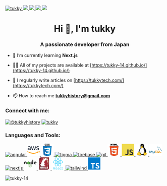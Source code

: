 <p align="left">
  <a href="https://github.com/tukky-14">
    <img src="https://komarev.com/ghpvc/?username=tukky" alt="tukky" />
  </a>
  <a href="http://twitter.com/tukkyhistory">
    <img height="20" src="https://img.shields.io/twitter/follow/tukky?label=Twitter&logo=twitter&style=flat" />
  </a>
  <a href="https://github.com/tukky-14">
    <img height="20" src="https://img.shields.io/github/followers/tukky?label=follow&logo=github&style=flat" />
  </a>
  <a href="http://qiita.com/tukky">
    <img height="20" src="https://qiita-badge.apiapi.app/s/tukky/posts.svg" />
  </a>
  <//qiita.com/tukky">
    <img height="20" src="https://qiita-badge.apiapi.app/s/tukky/contributions.svg" />
  </a>
</p>

<h1 align="center">Hi 👋, I'm tukky</h1>
<h3 align="center">A passionate developer from Japan</h3>

- 🌱 I’m currently learning **Next.js**

- 👨‍💻 All of my projects are available at [https://tukky-14.github.io/](https://tukky-14.github.io/)

- 📝 I regularly write articles on [https://tukkytech.com/](https://tukkytech.com/)

- 📫 How to reach me **tukkyhistory@gmail.com**

<h3 align="left">Connect with me:</h3>
<p align="left">
<a href="https://twitter.com/@tukkyhistory" target="blank"><img align="center" src="https://raw.githubusercontent.com/rahuldkjain/github-profile-readme-generator/master/src/images/icons/Social/twitter.svg" alt="@tukkyhistory" height="30" width="40" /></a>
<a href="https://codesandbox.com/tukky" target="blank"><img align="center" src="https://raw.githubusercontent.com/rahuldkjain/github-profile-readme-generator/master/src/images/icons/Social/codesandbox.svg" alt="tukky" height="30" width="40" /></a>
</p>

<h3 align="left">Languages and Tools:</h3>
<p align="left"> <a href="https://angular.io" target="_blank" rel="noreferrer"> <img src="https://angular.io/assets/images/logos/angular/angular.svg" alt="angular" width="40" height="40"/> </a> <a href="https://aws.amazon.com" target="_blank" rel="noreferrer"> <img src="https://raw.githubusercontent.com/devicons/devicon/master/icons/amazonwebservices/amazonwebservices-original-wordmark.svg" alt="aws" width="40" height="40"/> </a> <a href="https://www.w3schools.com/css/" target="_blank" rel="noreferrer"> <img src="https://raw.githubusercontent.com/devicons/devicon/master/icons/css3/css3-original-wordmark.svg" alt="css3" width="40" height="40"/> </a> <a href="https://www.figma.com/" target="_blank" rel="noreferrer"> <img src="https://www.vectorlogo.zone/logos/figma/figma-icon.svg" alt="figma" width="40" height="40"/> </a> <a href="https://firebase.google.com/" target="_blank" rel="noreferrer"> <img src="https://www.vectorlogo.zone/logos/firebase/firebase-icon.svg" alt="firebase" width="40" height="40"/> </a> <a href="https://git-scm.com/" target="_blank" rel="noreferrer"> <img src="https://www.vectorlogo.zone/logos/git-scm/git-scm-icon.svg" alt="git" width="40" height="40"/> </a> <a href="https://www.w3.org/html/" target="_blank" rel="noreferrer"> <img src="https://raw.githubusercontent.com/devicons/devicon/master/icons/html5/html5-original-wordmark.svg" alt="html5" width="40" height="40"/> </a> <a href="https://developer.mozilla.org/en-US/docs/Web/JavaScript" target="_blank" rel="noreferrer"> <img src="https://raw.githubusercontent.com/devicons/devicon/master/icons/javascript/javascript-original.svg" alt="javascript" width="40" height="40"/> </a> <a href="https://www.linux.org/" target="_blank" rel="noreferrer"> <img src="https://raw.githubusercontent.com/devicons/devicon/master/icons/linux/linux-original.svg" alt="linux" width="40" height="40"/> </a> <a href="https://www.mysql.com/" target="_blank" rel="noreferrer"> <img src="https://raw.githubusercontent.com/devicons/devicon/master/icons/mysql/mysql-original-wordmark.svg" alt="mysql" width="40" height="40"/> </a> <a href="https://nextjs.org/" target="_blank" rel="noreferrer"> <img src="https://cdn.worldvectorlogo.com/logos/nextjs-2.svg" alt="nextjs" width="40" height="40"/> </a> <a href="https://nodejs.org" target="_blank" rel="noreferrer"> <img src="https://raw.githubusercontent.com/devicons/devicon/master/icons/nodejs/nodejs-original-wordmark.svg" alt="nodejs" width="40" height="40"/> </a> <a href="https://rubyonrails.org" target="_blank" rel="noreferrer"> <img src="https://raw.githubusercontent.com/devicons/devicon/master/icons/rails/rails-original-wordmark.svg" alt="rails" width="40" height="40"/> </a> <a href="https://reactjs.org/" target="_blank" rel="noreferrer"> <img src="https://raw.githubusercontent.com/devicons/devicon/master/icons/react/react-original-wordmark.svg" alt="react" width="40" height="40"/> </a> <a href="https://tailwindcss.com/" target="_blank" rel="noreferrer"> <img src="https://www.vectorlogo.zone/logos/tailwindcss/tailwindcss-icon.svg" alt="tailwind" width="40" height="40"/> </a> <a href="https://www.typescriptlang.org/" target="_blank" rel="noreferrer"> <img src="https://raw.githubusercontent.com/devicons/devicon/master/icons/typescript/typescript-original.svg" alt="typescript" width="40" height="40"/> </a> </p>

<p><img align="center" width="500" src="https://github-readme-stats.vercel.app/api/top-langs?username=tukky-14&show_icons=true&locale=en&layout=compact" alt="tukky-14" /></p>
